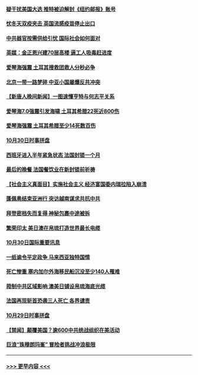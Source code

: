 #### [疑干扰美国大选 推特被迫解封《纽约邮报》账号](../pages/prog202/a102976002.md?t=11010202) 
#### [忧冬天双疫夹击 英国流感疫苗停止出口](../pages/prog202/a102975993.md?t=11010202) 
#### [中共器官按需供给引忧 国际社会如何面对](../pages/prog202/a102975931.md?t=11010202) 
#### [英媒：金正恩兴建70层高楼 逼工人吸毒赶进度](../pages/prog202/a102975939.md?t=11010202) 
#### [爱琴海强震 土耳其搜救团救人分秒必争](../pages/prog202/a102975928.md?t=11010202) 
#### [北京一带一路梦碎 中亚小国屡爆反共冲突](../pages/prog202/a102975922.md?t=11010202) 
#### [【新唐人晚间新闻】一图速懂亨特与何志平关系](../pages/prog202/a102975914.md?t=11010202) 
#### [爱琴海7.0强震引发海啸 土耳其希腊22死近800伤](../pages/prog202/a102975826.md?t=11010202) 
#### [爱琴海强震 土耳其希腊至少14死数百伤](../pages/prog202/a102975655.md?t=11010202) 
#### [10月30日时事拼盘](../pages/prog202/a102975688.md?t=11010202) 
#### [西班牙进入半年紧急状态 法国封锁一个月](../pages/prog202/a102975437.md?t=11010202) 
#### [最后的晚餐 法国餐饮业在新封锁前祈祷](../pages/prog202/a102975611.md?t=11010202) 
#### [【社会主义真面目】实施社会主义 经济富国委内瑞拉陷入崩溃](../pages/prog202/a102975481.md?t=11010202) 
#### [蓬佩奥结束亚洲行 突访越南谋求共抗中共](../pages/prog202/a102975463.md?t=11010202) 
#### [拜登密档失而复得 神秘包裹中途被拆](../pages/prog202/a102975243.md?t=11010202) 
#### [繁荣印太 美日澳在帛琉打造世界最长电缆](../pages/prog202/a102975233.md?t=11010202) 
#### [10月30日国际重要讯息](../pages/prog202/a102975200.md?t=11010202) 
#### [一纸谕令平定政争 马来西亚独特国情](../pages/prog202/a102975124.md?t=11010202) 
#### [死亡惨重 塞内加尔外海移民船沉没至少140人罹难](../pages/prog202/a102975104.md?t=11010202) 
#### [箝制中共区域影响 澳美日铺设帛琉海底光缆](../pages/prog202/a102975092.md?t=11010202) 
#### [法国再现斩首恐袭三人死亡 各界谴责](../pages/prog202/a102974890.md?t=11010202) 
#### [10月29日时事拼盘](../pages/prog202/a102974863.md?t=11010202) 
#### [【禁闻】颠覆美国？逾600中共统战组织在美活动](../pages/prog202/a102974836.md?t=11010202) 
#### [巨浪“珠穆朗玛峯” 冒险者挑战冲浪极限](../pages/prog202/a102974822.md?t=11010202) 

----
#### [ >>> 更早内容 <<< ](../indexes/prog202-earlier.md)

